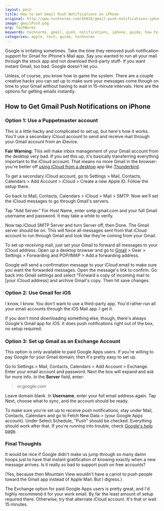 ```yaml
---
layout: post
title: How to Get Gmail Push Notifications on iPhone
original: http://www.technorms.com/45016/gmail-push-notifications-iphone
image: gmailPush.png
org: TechNorms
keywords: technorms, gmail, push, notifications, iphone, guide, how to, google apps, gmail app
categories: apple, tech, guide, technorms
---
```


Google is irritating sometimes. Take the time they removed push notification support for Gmail for iPhone's Mail app. Say you wanted to run all your mail through the stock app and not download third-party stuff- if you want instant Gmail, too bad. Google doesn't let you. 

<!--break-->

Unless, of course, you know how to game the system. There are a couple creative hacks you can set up to make sure your messages come though on time to your Gmail without having to wait in 15-minute intervals. Here are the options for getting emails instantly. 

## How to Get Gmail Push Notifications on iPhone

### Option 1: Use a Puppetmaster account

This is a little hacky and complicated to set up, but here's how it works. You'll use a secondary iCloud account to send and receive mail through your Gmail account from an iDevice. 

**Fair Warning**: This will make inbox management of your Gmail account from the desktop very bad. If you set this up, it's basically transferring everything important to the iCloud account. That means no more Gmail in the browser- you're better off [using iCloud from a desktop](https://www.google.com/search?client=safari&rls=en&q=thunderbird&ie=UTF-8&oe=UTF-8) app like [Thunderbird](https://www.mozilla.org/en-US/thunderbird/). 

To get a secondary iCloud account, go to Settings > Mail, Contacts, Calendars > Add Account > iCloud > Create a new Apple ID. Follow the setup there. 

Go back to Mail, Contacts, Calendars > iCloud > Mail > SMTP. Now we'll set the iCloud messages to go through Gmail's servers. 

Tap "Add Server." For Host Name, enter smtp.gmail.com and your full Gmail username and password. It may take a while to verify. 

Now tap iCloud SMTP Server and turn Server off, then Done. The Gmail server should be on. This will force all messages sent from that iCloud account to run through Gmail and look like they're coming from your Gmail. 

To set up receiving mail, just set your Gmail to forward all messages to your iCloud address. Open up a desktop browser and go to [Gmail](https://mail.google.com/mail/u/0/#inbox) > Gear > Settings > Forwarding and POP/IMAP > Add a forwarding address. 

Google will send a confirmation message to your iCloud email to make sure you want the forwarded messages. Open the message's link to confirm. Go back into Gmail settings and select "Forward a copy of incoming mail to [your iCloud address] and archive Gmail's copy. Then hit save changes. 

### Option 2: Use Gmail for iOS

I know, I know. You don't want to use a third-party app. You'd rather run all your email accounts through the iOS Mail app. I get it. 

If you don't mind downloading something else, though, there's always Google's Gmail app for iOS. It does push notifications right out of the box, no setup required. 

### Option 3: Set up Gmail as an Exchange Account

This option is only available to paid Google Apps users. If you're willing to pay Google for your Gmail domain, then it's pretty easy to set up. 

Go to Settings > Mail, Contacts, Calendars > Add Account > Exchange. Enter your email account and password. Next the box will expand and ask for more info. In the **Server** field, enter: 

> m.google.com

Leave domain blank. In **Username**, enter your full email address again. Tap Next, choose what to sync, and the account should be ready. 

To make sure you're set up to receive push notifications, stay under Mail, Contacts, Calendars and go to Fetch New Data > (your Google Apps account). Under Select Schedule, "Push" should be checked. Everything should work after that. If you're running into trouble, check [Google's help page](https://support.google.com/a/users/answer/138740?hl=en). 

### Final Thoughts

It would be nice if Google didn't make us jump through so many damn hoops just to have that instant gratification of knowing exactly when a new message arrives. Is it really so bad to support push on free accounts? 

(Yes, because then Mountain View wouldn't have a carrot to push people toward the Gmail app instead of Apple Mail. But I digress.)

The Exchange option for paid Google Apps users is pretty great, and I'd highly recommend it for your work email. By far the least amount of setup required there. Otherwise, try that alternate iCloud account. It's that or wait 15 minutes. 